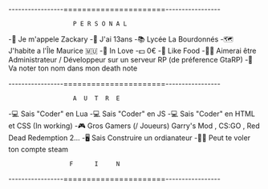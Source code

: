 -----------------======================-----------------
                    
                    
                      P E R S O N A L

-👤 Je m'appele Zackary
-👤 J'ai 13ans
-📚 Lycée La Bourdonnés 
-🗺️ J'habite a l'Île Maurice 🇲🇺
-💖 In Love
-💵 0€ 
-🍔 Like Food 
-🦸‍♂️ Aimerai être Administrateur / Développeur sur un serveur RP (de préference GtaRP)
-📓 Va noter ton nom dans mon death note


-----------------======================-----------------


                      A  U  T  R  E  

-💻 Sais "Coder" en Lua 
-💻 Sais "Coder" en JS
-💻 Sais "Coder" en HTML et CSS (In working)
-🎮 Gros Gamers (/ Joueurs) Garry's Mod , CS:GO , Red Dead Redemption 2... 
-🖥️ Sais Construire un ordianateur 
-👨‍💻 Peut te voler ton compte steam



                     F      I     N

-----------------======================-----------------
